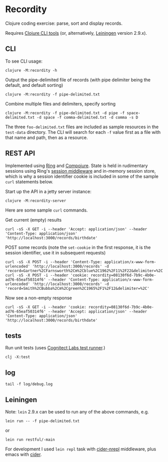 Recordity
=========

Clojure coding exercise: parse, sort and display records.

Requires [Clojure CLI tools](https://clojure.org/guides/deps_and_cli) (or, alternatively, [Leiningen](https://github.com/technomancy/leiningen) version 2.9.x).

CLI
---

To see CLI usage:

    clojure -M:recordity -h

Output the pipe-delimited file of records (with pipe delimiter being the default, and default sorting)

    clojure -M:recordity -f pipe-delimited.txt

Combine multiple files and delimiters, specify sorting

    clojure -M:recordity -f pipe-delimited.txt -d pipe -f space-delimited.txt -d space -f comma-delimited.txt -d comma -s D

The three `foo-delimited.txt` files are included as sample resources in the `test-data` directory.
The CLI will search for each `-f` value first as a file with that name and path, then as a resource.

REST API
--------

Implemented using [Ring](https://github.com/ring-clojure/ring) and
[Compojure](https://github.com/weavejester/compojure). State is held in rudimentary sessions using
Ring's [session middleware](https://github.com/ring-clojure/ring/wiki/Sessions) and in-memory
session store, which is why a session identifier cookie is included in some of the sample `curl`
statements below.

Start up the API in a jetty server instance:

    clojure -M:recordity-server

Here are some sample `curl` commands.

Get current (empty) results

    curl -sS -X GET -i --header 'Accept: application/json' --header 'Content-Type: application/json' 'http://localhost:3000/records/birthdate'

POST some records (note the `set-cookie` in the first response, it is the session identifier, use it in subsequent requests)

    curl -sS -X POST -i --header 'Content-Type: application/x-www-form-urlencoded' 'http://localhost:3000/records' -d 'record=Gartner%2CFarnsworth%2Cm%2Cblue%2C1962%2F11%2F22&delimiter=%2C'
    curl -sS -X POST -i --header 'cookie: recordity=08130f6d-7b9c-4b0e-ad76-65eaf50314f6' --header 'Content-Type: application/x-www-form-urlencoded' 'http://localhost:3000/records' -d 'record=Smith%2CBubba%2Cm%2Cgreen%2C1965%2F1%2F12&delimiter=%2C'

Now see a non-empty response

    curl -sS -X GET -i --header 'cookie: recordity=08130f6d-7b9c-4b0e-ad76-65eaf50314f6' --header 'Accept: application/json' --header 'Content-Type: application/json' 'http://localhost:3000/records/birthdate'

tests
-----

Run unit tests (uses [Cognitect Labs test runner](https://github.com/cognitect-labs/test-runner).)

    clj -X:test

log
---

    tail -f log/debug.log

Leiningen
---------

Note: `lein` 2.9.x can be used to run any of the above commands, e.g.

    lein run -- -f pipe-delimited.txt
or

    lein run restful/-main

For development I used `lein repl` task with
[cider-nrepl](https://github.com/clojure-emacs/cider-nrepl) middleware, plus emacs with
[cider](https://github.com/clojure-emacs/cider).
